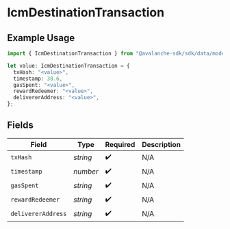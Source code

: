 # IcmDestinationTransaction

## Example Usage

```typescript
import { IcmDestinationTransaction } from "@avalanche-sdk/sdk/data/models/components";

let value: IcmDestinationTransaction = {
  txHash: "<value>",
  timestamp: 38.6,
  gasSpent: "<value>",
  rewardRedeemer: "<value>",
  delivererAddress: "<value>",
};
```

## Fields

| Field              | Type               | Required           | Description        |
| ------------------ | ------------------ | ------------------ | ------------------ |
| `txHash`           | *string*           | :heavy_check_mark: | N/A                |
| `timestamp`        | *number*           | :heavy_check_mark: | N/A                |
| `gasSpent`         | *string*           | :heavy_check_mark: | N/A                |
| `rewardRedeemer`   | *string*           | :heavy_check_mark: | N/A                |
| `delivererAddress` | *string*           | :heavy_check_mark: | N/A                |